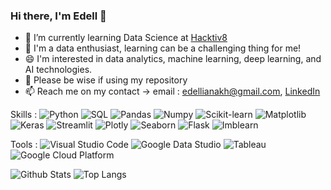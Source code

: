 ### Hi there, I'm Edell 👋

- 🌱 I’m currently learning Data Science at [Hacktiv8](https://www.hacktiv8.com/data-science)
- 👯 I'm a data enthusiast, learning can be a challenging thing for me!
- 😄 I'm interested in data analytics, machine learning, deep learning, and AI technologies.
- 💬 Please be wise if using my repository
- 📫 Reach me on my contact -> email : edellianakh@gmail.com, [LinkedIn](https://www.linkedin.com/in/nabila-edelliana/)

Skills :
![Python](https://img.shields.io/badge/-python-informational)
![SQL](https://img.shields.io/badge/-SQL-success)
![Pandas](https://img.shields.io/badge/-Pandas-yellowgreen)
![Numpy](https://img.shields.io/badge/-numpy-blue)
![Scikit-learn](https://img.shields.io/badge/-scikit--learn-yellowgreen)
![Matplotlib](https://img.shields.io/badge/-matplotlib-lightgrey)
![Keras](https://img.shields.io/badge/-Keras-red)
![Streamlit](https://img.shields.io/badge/-Streamlit-yellow)
![Plotly](https://img.shields.io/badge/-Plotly-9cf)
![Seaborn](https://img.shields.io/badge/-Seaborn-blue)
![Flask](https://img.shields.io/badge/-Flask-green)
![Imblearn](https://img.shields.io/badge/-Imblearn-orange)

Tools :
![Visual Studio Code](https://img.shields.io/badge/-Visual%20Studio%20Code-informational)
![Google Data Studio](https://img.shields.io/badge/-Google__Data__Studio-blueviolet)
![Tableau](https://img.shields.io/badge/-Tableau-yellowgreen)
![Google Cloud Platform](https://img.shields.io/badge/-Google__Cloud__Platform-orange)


![Github Stats](https://github-readme-stats.vercel.app/api?username=ludehsar&count_private=true&show_icons=true&include_all_commits=true)
![Top Langs](https://github-readme-stats.vercel.app/api/top-langs/?username=nabilaedelliana&hide=TeX&layout=compact)
